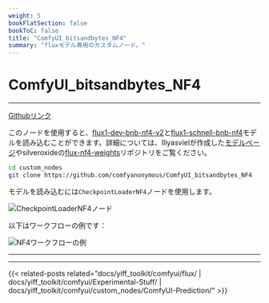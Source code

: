 ```yaml
---
weight: 5
bookFlatSection: false
bookToC: false
title: "ComfyUI_bitsandbytes_NF4"
summary: "fluxモデル専用のカスタムノード。"
---
```


<!--markdownlint-disable MD025 MD033 -->

# ComfyUI_bitsandbytes_NF4

---

[Githubリンク](https://github.com/comfyanonymous/ComfyUI_bitsandbytes_NF4)

このノードを使用すると、[flux1-dev-bnb-nf4-v2](https://huggingface.co/lllyasviel/flux1-dev-bnb-nf4/resolve/main/flux1-dev-bnb-nf4-v2.safetensors)と[flux1-schnell-bnb-nf4](https://huggingface.co/silveroxides/flux1-nf4-weights/resolve/main/flux1-schnell-bnb-nf4.safetensors)モデルを読み込むことができます。詳細については、Illyasvielが作成した[モデルページ](https://huggingface.co/lllyasviel/flux1-dev-bnb-nf4)やsilveroxideの[flux-nf4-weights](https://huggingface.co/silveroxides/flux1-nf4-weights)リポジトリをご覧ください。

```bash
cd custom_nodes
git clone https://github.com/comfyanonymous/ComfyUI_bitsandbytes_NF4
```

モデルを読み込むには`CheckpointLoaderNF4`ノードを使用します。

![CheckpointLoaderNF4ノード](https://huggingface.co/k4d3/yiff_toolkit/resolve/main/static/comfyui/CheckpointLoaderNF4.png)

以下はワークフローの例です：

![NF4ワークフローの例](https://huggingface.co/k4d3/yiff_toolkit/resolve/main/static/comfyui/nf4_workflow.png)

---

---

{{< related-posts related="docs/yiff_toolkit/comfyui/flux/ | docs/yiff_toolkit/comfyui/Experimental-Stuff/ | docs/yiff_toolkit/comfyui/custom_nodes/ComfyUI-Prediction/" >}}
